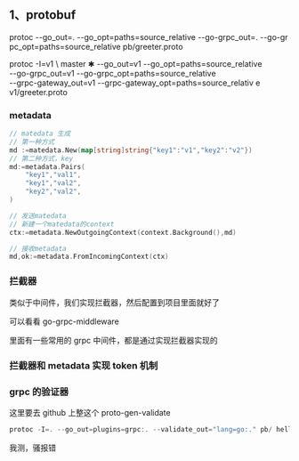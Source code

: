 ## 1、protobuf

protoc --go_out=. --go_opt=paths=source_relative --go-grpc_out=. --go-gr
pc_opt=paths=source_relative pb/greeter.proto

protoc -I=v1 \ master ✱
--go_out=v1 --go_opt=paths=source_relative \
 --go-grpc_out=v1 --go-grpc_opt=paths=source_relative \
 --grpc-gateway_out=v1 --grpc-gateway_opt=paths=source_relativ
e \
 v1/greeter.proto

### metadata

```go
// matedata 生成
// 第一种方式
md :=matedata.New(map[string]string{"key1":"v1","key2":"v2"})
// 第二种方式，key
md:=metadata.Pairs(
    "key1","val1",
    "key1","val2",
    "key2","val2",
)

// 发送matedata
// 新建一个matedata的context
ctx:=metadata.NewOutgoingContext(context.Background(),md)

// 接收metadata
md,ok:=metadata.FromIncomingContext(ctx)
```

### 拦截器

类似于中间件，我们实现拦截器，然后配置到项目里面就好了

可以看看 go-grpc-middleware

里面有一些常用的 grpc 中间件，都是通过实现拦截器实现的

### 拦截器和 metadata 实现 token 机制

### grpc 的验证器

这里要去 github 上整这个 proto-gen-validate

```go
protoc -I=. --go_out=plugins=grpc:. --validate_out="lang=go:." pb/ hello.proto
```

我测，骚报错
